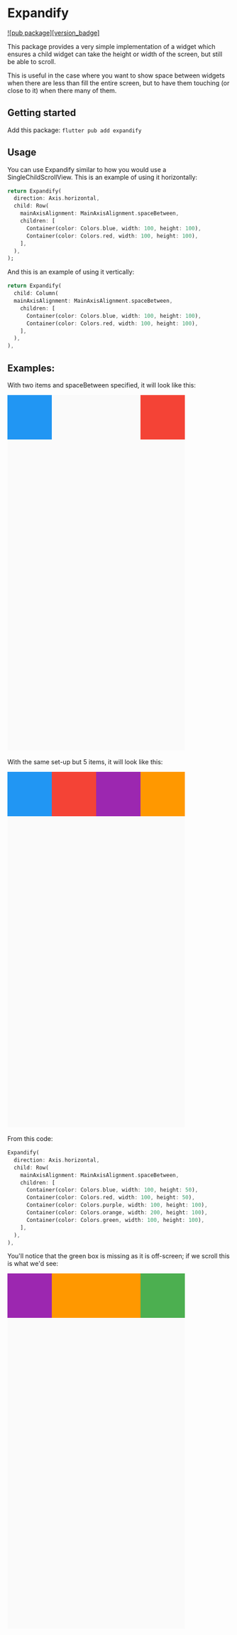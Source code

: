 # Expandify

[![pub package][version_badge]](https://pub.dartlang.org/packages/expandify)

This package provides a very simple implementation of a widget which ensures
a child widget can take the height or width of the screen, but still be able
to scroll.

This is useful in the case where you want to show space between widgets when
there are less than fill the entire screen, but to have them touching (or 
close to it) when there many of them.

## Getting started

Add this package: `flutter pub add expandify`

## Usage

You can use Expandify similar to how you would use a SingleChildScrollView.
This is an example of using it horizontally:

```dart
return Expandify(
  direction: Axis.horizontal,
  child: Row(
    mainAxisAlignment: MainAxisAlignment.spaceBetween,
    children: [
      Container(color: Colors.blue, width: 100, height: 100),
      Container(color: Colors.red, width: 100, height: 100),
    ],
  ),
);
```

And this is an example of using it vertically:

```dart
return Expandify(
  child: Column(
  mainAxisAlignment: MainAxisAlignment.spaceBetween,
    children: [
      Container(color: Colors.blue, width: 100, height: 100),
      Container(color: Colors.red, width: 100, height: 100),
    ],
  ),
),
```

## Examples:

With two items and spaceBetween specified, it will look like this:

![Shows usage of expandify with items not taking the whole width. They are at each side of the viewport.](https://github.com/rmtmckenzie/expandify/raw/main/test/goldens/two_horizontal.png "Two Boxes Horizontal")

With the same set-up but 5 items, it will look like this:

![Shows usage of expandify with items taking the whole width. They aligned left-to-right with no space between.](https://github.com/rmtmckenzie/expandify/raw/main/test/goldens/five_horizontal.png "Five Boxes Horizontal")

From this code:

```dart
Expandify(
  direction: Axis.horizontal,
  child: Row(
    mainAxisAlignment: MainAxisAlignment.spaceBetween,
    children: [
      Container(color: Colors.blue, width: 100, height: 50),
      Container(color: Colors.red, width: 100, height: 50),
      Container(color: Colors.purple, width: 100, height: 100),
      Container(color: Colors.orange, width: 200, height: 100),
      Container(color: Colors.green, width: 100, height: 100),
    ],
  ),
),
```

You'll notice that the green box is missing as it is off-screen; if we scroll this is what we'd see:

![Shows usage of expandify with items taking the whole width, scrolled to the far right to show the last box.](https://github.com/rmtmckenzie/expandify/raw/main/test/goldens/five_horizontal_scrolled.png "Five Boxes Horizontal Scrolled")
